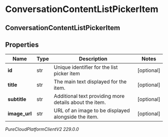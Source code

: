 # ConversationContentListPickerItem

## ConversationContentListPickerItem

## Properties

|Name | Type | Description | Notes|
|------------ | ------------- | ------------- | -------------|
| **id** | str | Unique identifier for the list picker item | [optional] |
| **title** | str | The main text displayed for the item. | [optional] |
| **subtitle** | str | Additional text providing more details about the item. | [optional] |
| **image_url** | str | URL of an image to be displayed alongside the item. | [optional] |



_PureCloudPlatformClientV2 229.0.0_

